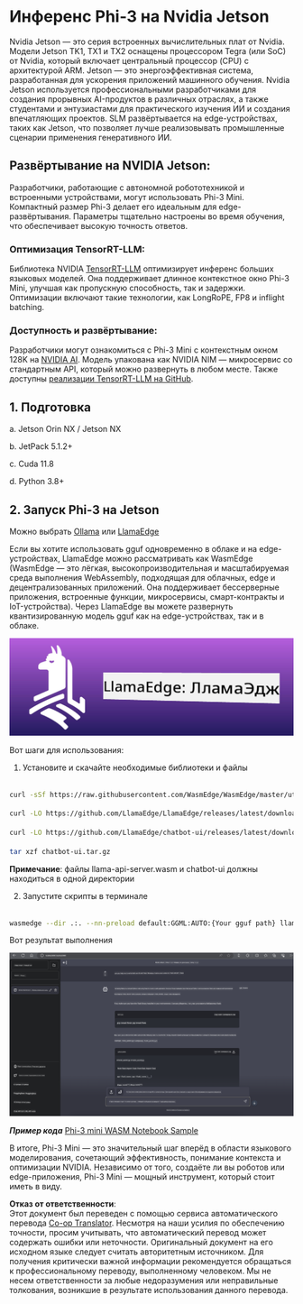 <!--
CO_OP_TRANSLATOR_METADATA:
{
  "original_hash": "be4101a30d98e95a71d42c276e8bcd37",
  "translation_date": "2025-07-16T20:39:07+00:00",
  "source_file": "md/01.Introduction/03/Jetson_Inference.md",
  "language_code": "ru"
}
-->
# **Инференс Phi-3 на Nvidia Jetson**

Nvidia Jetson — это серия встроенных вычислительных плат от Nvidia. Модели Jetson TK1, TX1 и TX2 оснащены процессором Tegra (или SoC) от Nvidia, который включает центральный процессор (CPU) с архитектурой ARM. Jetson — это энергоэффективная система, разработанная для ускорения приложений машинного обучения. Nvidia Jetson используется профессиональными разработчиками для создания прорывных AI-продуктов в различных отраслях, а также студентами и энтузиастами для практического изучения ИИ и создания впечатляющих проектов. SLM развёртывается на edge-устройствах, таких как Jetson, что позволяет лучше реализовывать промышленные сценарии применения генеративного ИИ.

## Развёртывание на NVIDIA Jetson:
Разработчики, работающие с автономной робототехникой и встроенными устройствами, могут использовать Phi-3 Mini. Компактный размер Phi-3 делает его идеальным для edge-развёртывания. Параметры тщательно настроены во время обучения, что обеспечивает высокую точность ответов.

### Оптимизация TensorRT-LLM:
Библиотека NVIDIA [TensorRT-LLM](https://github.com/NVIDIA/TensorRT-LLM?WT.mc_id=aiml-138114-kinfeylo) оптимизирует инференс больших языковых моделей. Она поддерживает длинное контекстное окно Phi-3 Mini, улучшая как пропускную способность, так и задержки. Оптимизации включают такие технологии, как LongRoPE, FP8 и inflight batching.

### Доступность и развёртывание:
Разработчики могут ознакомиться с Phi-3 Mini с контекстным окном 128K на [NVIDIA AI](https://www.nvidia.com/en-us/ai-data-science/generative-ai/). Модель упакована как NVIDIA NIM — микросервис со стандартным API, который можно развернуть в любом месте. Также доступны [реализации TensorRT-LLM на GitHub](https://github.com/NVIDIA/TensorRT-LLM).

## **1. Подготовка**

a. Jetson Orin NX / Jetson NX

b. JetPack 5.1.2+

c. Cuda 11.8

d. Python 3.8+

## **2. Запуск Phi-3 на Jetson**

Можно выбрать [Ollama](https://ollama.com) или [LlamaEdge](https://llamaedge.com)

Если вы хотите использовать gguf одновременно в облаке и на edge-устройствах, LlamaEdge можно рассматривать как WasmEdge (WasmEdge — это лёгкая, высокопроизводительная и масштабируемая среда выполнения WebAssembly, подходящая для облачных, edge и децентрализованных приложений. Она поддерживает бессерверные приложения, встроенные функции, микросервисы, смарт-контракты и IoT-устройства). Через LlamaEdge вы можете развернуть квантизированную модель gguf как на edge-устройствах, так и в облаке.

![llamaedge](../../../../../translated_images/llamaedge.e9d6ff96dff11cf729d0c895601ffb284d46998dd44022f5a3ebd3745c91e7db.ru.jpg)

Вот шаги для использования:

1. Установите и скачайте необходимые библиотеки и файлы

```bash

curl -sSf https://raw.githubusercontent.com/WasmEdge/WasmEdge/master/utils/install.sh | bash -s -- --plugin wasi_nn-ggml

curl -LO https://github.com/LlamaEdge/LlamaEdge/releases/latest/download/llama-api-server.wasm

curl -LO https://github.com/LlamaEdge/chatbot-ui/releases/latest/download/chatbot-ui.tar.gz

tar xzf chatbot-ui.tar.gz

```

**Примечание**: файлы llama-api-server.wasm и chatbot-ui должны находиться в одной директории

2. Запустите скрипты в терминале

```bash

wasmedge --dir .:. --nn-preload default:GGML:AUTO:{Your gguf path} llama-api-server.wasm -p phi-3-chat

```

Вот результат выполнения

![llamaedgerun](../../../../../translated_images/llamaedgerun.bed921516c9a821cf23486eee46e18241c442f862976040c2681b36b905125a6.ru.png)

***Пример кода*** [Phi-3 mini WASM Notebook Sample](https://github.com/Azure-Samples/Phi-3MiniSamples/tree/main/wasm)

В итоге, Phi-3 Mini — это значительный шаг вперёд в области языкового моделирования, сочетающий эффективность, понимание контекста и оптимизации NVIDIA. Независимо от того, создаёте ли вы роботов или edge-приложения, Phi-3 Mini — мощный инструмент, который стоит иметь в виду.

**Отказ от ответственности**:  
Этот документ был переведен с помощью сервиса автоматического перевода [Co-op Translator](https://github.com/Azure/co-op-translator). Несмотря на наши усилия по обеспечению точности, просим учитывать, что автоматический перевод может содержать ошибки или неточности. Оригинальный документ на его исходном языке следует считать авторитетным источником. Для получения критически важной информации рекомендуется обращаться к профессиональному переводу, выполненному человеком. Мы не несем ответственности за любые недоразумения или неправильные толкования, возникшие в результате использования данного перевода.